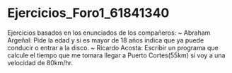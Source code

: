 # Ejercicios_Foro1_61841340
Ejercicios basados en los enunciados de los compañeros:  ~ Abraham Argeñal: Pide la edad y si es mayor de 18 años indica que ya puede conducir o entrar a la disco.  ~ Ricardo Acosta: Escribir un programa que calcule el tiempo que me tomara llegar a Puerto Cortes(55km) si voy a una velocidad de 80km/hr.
